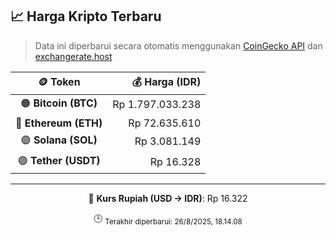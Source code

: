 

<!-- HARGA_KRIPTO -->
## 📈 Harga Kripto Terbaru

> Data ini diperbarui secara otomatis menggunakan [CoinGecko API](https://www.coingecko.com/) dan [exchangerate.host](https://exchangerate.host/)

<div align="center">

| 🪙 Token | 💰 Harga (IDR) |
|:------:|---------------:|
| 🟠 **Bitcoin (BTC)**   | Rp 1.797.033.238 |
| 🔵 **Ethereum (ETH)**  | Rp 72.635.610 |
| 🟣 **Solana (SOL)**    | Rp 3.081.149 |
| 🟢 **Tether (USDT)**   | Rp 16.328 |

---

💱 **Kurs Rupiah (USD → IDR)**: Rp 16.322

🕒 <sub>Terakhir diperbarui: 26/8/2025, 18.14.08</sub>

</div>
<!-- /HARGA_KRIPTO -->